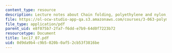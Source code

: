```yaml
---
content_type: resource
description: Lecture notes about Chain folding, polyethylene and nylon, and spherulites.
file: https://ol-ocw-studio-app-qa.s3.amazonaws.com/courses/3-063-polymer-physics-spring-2007/0d9da9b4c9b5020b0af52cb53f3816be_lec17_07.pdf
file_type: application/pdf
parent_uid: e8f075b7-2fa7-f6dd-e7b9-64d0f7223b72
resourcetype: Document
title: lec17_07.pdf
uid: 0d9da9b4-c9b5-020b-0af5-2cb53f3816be
---
```

